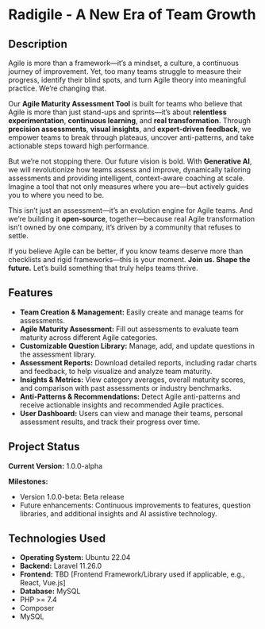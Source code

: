 # Radigile - A New Era of Team Growth

## Description
Agile is more than a framework—it’s a mindset, a culture, a continuous journey of improvement. Yet, too many teams struggle to measure their progress, identify their blind spots, and turn Agile theory into meaningful practice. We’re changing that.

Our **Agile Maturity Assessment Tool** is built for teams who believe that Agile is more than just stand-ups and sprints—it’s about **relentless experimentation**, **continuous learning**, and **real transformation**. Through **precision assessments**, **visual insights**, and **expert-driven feedback**, we empower teams to break through plateaus, uncover anti-patterns, and take actionable steps toward high performance.

But we’re not stopping there. Our future vision is bold. With **Generative AI**, we will revolutionize how teams assess and improve, dynamically tailoring assessments and providing intelligent, context-aware coaching at scale. Imagine a tool that not only measures where you are—but actively guides you to where you need to be.

This isn’t just an assessment—it’s an evolution engine for Agile teams. And we’re building it **open-source**, together—because real Agile transformation isn’t owned by one company, it’s driven by a community that refuses to settle.

If you believe Agile can be better, if you know teams deserve more than checklists and rigid frameworks—this is your moment. **Join us. Shape the future.** Let’s build something that truly helps teams thrive.

## Features

- **Team Creation & Management:** Easily create and manage teams for assessments.
- **Agile Maturity Assessment:** Fill out assessments to evaluate team maturity across different Agile categories.
- **Customizable Question Library:** Manage, add, and update questions in the assessment library.
- **Assessment Reports:** Download detailed reports, including radar charts and feedback, to help visualize and analyze team maturity.
- **Insights & Metrics:** View category averages, overall maturity scores, and comparison with past assessments or industry benchmarks.
- **Anti-Patterns & Recommendations:** Detect Agile anti-patterns and receive actionable insights and recommended Agile practices.
- **User Dashboard:** Users can view and manage their teams, personal assessment results, and track their progress over time.

## Project Status

**Current Version:** 1.0.0-alpha

**Milestones:**
- Version 1.0.0-beta: Beta release
- Future enhancements: Continuous improvements to features, question libraries, and additional insights and AI assistive technology.

## Technologies Used

- **Operating System:** Ubuntu 22.04
- **Backend:** Laravel 11.26.0
- **Frontend:** TBD [Frontend Framework/Library used if applicable, e.g., React, Vue.js]
- **Database:** MySQL
- PHP >= 7.4
- Composer
- MySQL
